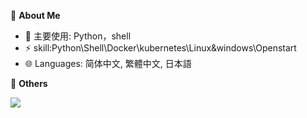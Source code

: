 <!--### Hi there -->
👋 **About Me**

- 🔭 主要使用: Python，shell
- ⚡ skill:Python\Shell\Docker\kubernetes\Linux&windows\Openstart
- 🌐 Languages: 简体中文, 繁體中文, 日本語

🎄 **Others**

<img src="https://github-readme-stats.vercel.app/api/top-langs/?username=seki-xy&layout=compact" />
<!--
**seki-xy/seki-xy** is a ✨ _special_ ✨ repository because its `README.md` (this file) appears on your GitHub profile.

Here are some ideas to get you started:

- 🔭 I’m currently working on ...
- 🌱 I’m currently learning ...
- 👯 I’m looking to collaborate on ...
- 🤔 I’m looking for help with ...
- 💬 Ask me about ...
- 📫 How to reach me: ...
- 😄 Pronouns: ...
- ⚡ Fun fact: ...
-->

